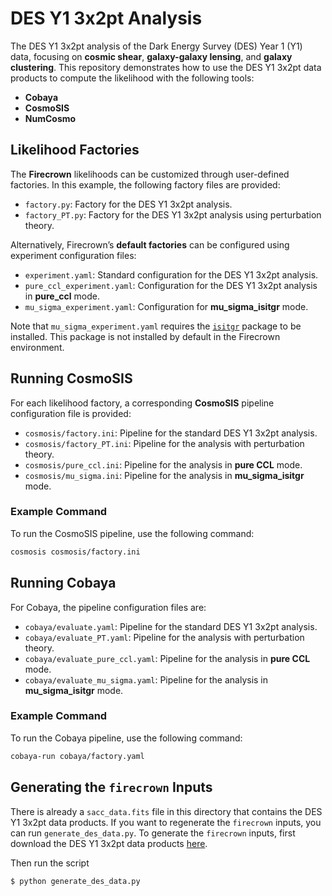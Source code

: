 # DES Y1 3x2pt Analysis

The DES Y1 3x2pt analysis of the Dark Energy Survey (DES) Year 1 (Y1) data, focusing on
**cosmic shear**, **galaxy-galaxy lensing**, and **galaxy clustering**. This repository
demonstrates how to use the DES Y1 3x2pt data products to compute the likelihood with
the following tools:

- **Cobaya**  
- **CosmoSIS**  
- **NumCosmo**  

## Likelihood Factories

The **Firecrown** likelihoods can be customized through user-defined factories. In this
example, the following factory files are provided:

- `factory.py`: Factory for the DES Y1 3x2pt analysis.
- `factory_PT.py`: Factory for the DES Y1 3x2pt analysis using perturbation theory.

Alternatively, Firecrown’s **default factories** can be configured using experiment
configuration files:

- `experiment.yaml`: Standard configuration for the DES Y1 3x2pt analysis.
- `pure_ccl_experiment.yaml`: Configuration for the DES Y1 3x2pt analysis in
  **pure_ccl** mode.
- `mu_sigma_experiment.yaml`: Configuration for **mu_sigma_isitgr** mode.

Note that `mu_sigma_experiment.yaml` requires the
[`isitgr`](https://github.com/mishakb/ISiTGR) package to be installed. This package is
not installed by default in the Firecrown environment.

## Running CosmoSIS

For each likelihood factory, a corresponding **CosmoSIS** pipeline configuration file is
provided:

- `cosmosis/factory.ini`: Pipeline for the standard DES Y1 3x2pt analysis.
- `cosmosis/factory_PT.ini`: Pipeline for the analysis with perturbation theory.
- `cosmosis/pure_ccl.ini`: Pipeline for the analysis in **pure CCL** mode.
- `cosmosis/mu_sigma.ini`: Pipeline for the analysis in **mu_sigma_isitgr** mode.

### Example Command

To run the CosmoSIS pipeline, use the following command:

```bash
cosmosis cosmosis/factory.ini
```

## Running Cobaya

For Cobaya, the pipeline configuration files are:

- `cobaya/evaluate.yaml`: Pipeline for the standard DES Y1 3x2pt analysis.
- `cobaya/evaluate_PT.yaml`: Pipeline for the analysis with perturbation theory.
- `cobaya/evaluate_pure_ccl.yaml`: Pipeline for the analysis in **pure CCL** mode.
- `cobaya/evaluate_mu_sigma.yaml`: Pipeline for the analysis in **mu_sigma_isitgr** mode.

### Example Command

To run the Cobaya pipeline, use the following command:

```bash
cobaya-run cobaya/factory.yaml
```

## Generating the `firecrown` Inputs

There is already a `sacc_data.fits` file in this directory that contains the DES Y1
3x2pt data products. If you want to regenerate the `firecrown` inputs, you can run
`generate_des_data.py`. To generate the `firecrown` inputs, first download the DES Y1
3x2pt data products
[here](http://desdr-server.ncsa.illinois.edu/despublic/y1a1_files/chains/2pt_NG_mcal_1110.fits).

Then run the script

```bash
$ python generate_des_data.py
```
